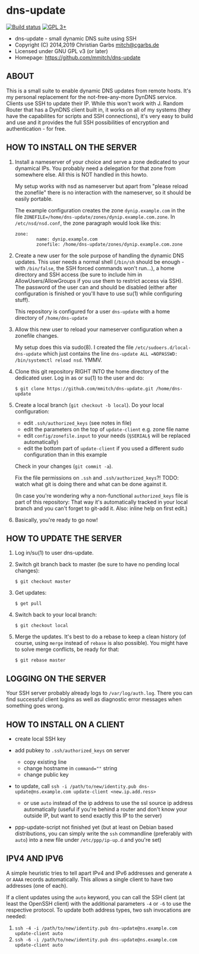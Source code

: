 dns-update
==========

[![Build status](https://github.com/mmitch/dns-update/workflows/Tests/badge.svg)](https://github.com/mmitch/dns-update/actions?query=workflow%3ATests)
[![GPL 3+](https://img.shields.io/badge/license-GPL%203%2B-blue.svg)](http://www.gnu.org/licenses/gpl-3.0-standalone.html)

* dns-update - small dynamic DNS suite using SSH
* Copyright (C) 2014,2019  Christian Garbs <mitch@cgarbs.de>
* Licensed under GNU GPL v3 (or later)
* Homepage: https://github.com/mmitch/dns-update

ABOUT
-----

This is a small suite to enable dynamic DNS updates from remote hosts.
It's my personal replacement for the not-free-any-more DynDNS service.
Clients use SSH to update their IP.  While this won't work with
J. Random Router that has a DynDNS client built in, it works on all of
my systems (they have the capabilites for scripts and SSH
connections), it's very easy to build and use and it provides the full
SSH possibilities of encryption and authentication - for free.


HOW TO INSTALL ON THE SERVER
----------------------------

1. Install a nameserver of your choice and serve a zone dedicated to
   your dynamical IPs.  You probably need a delegation for that zone
   from somewhere else.  All this is NOT handled in this howto.

   My setup works with nsd as nameserver but apart from "please reload
   the zonefile" there is no interaction with the nameserver, so it
   should be easily portable.

   The example configuration creates the zone `dynip.example.com` in
   the file `ZONEFILE=/home/dns-update/zones/dynip.example.com.zone`.
   In `/etc/nsd/nsd.conf`, the zone paragraph would look like this:

   ```
   zone:
           name: dynip.example.com
           zonefile: /home/dns-update/zones/dynip.example.com.zone
   ```


2. Create a new user for the sole purpose of handling the dynamic DNS
   updates.  This user needs a normal shell (`/bin/sh` should be
   enough - with `/bin/false`, the SSH forced commands won't run…), a
   home directory and SSH access (be sure to include him in
   AllowUsers/AllowGroups if you use them to restrict access via SSH).
   The password of the user can and should be disabled (either after
   configuration is finished or you'll have to use su(1) while
   configuring stuff).

   This repository is configured for a user `dns-update` with a home
   directory of `/home/dns-update`


3. Allow this new user to reload your nameserver configuration when a
   zonefile changes.
   
   My setup does this via sudo(8).  I created the file
   `/etc/sudoers.d/local-dns-update` which just contains the line
   `dns-update ALL =NOPASSWD: /bin/systemctl reload nsd`.  YMMV.


4. Clone this git repository RIGHT INTO the home directory of the
   dedicated user.  Log in as or su(1) to the user and do:

   ```
   $ git clone https://github.com/mmitch/dns-update.git /home/dns-update
   ```


5. Create a local branch (`git checkout -b local`).  Do your local
   configuration:

   * edit `.ssh/authorized_keys` (see notes in file)
   * edit the parameters on the top of `update-client` e.g. zone file
     name
   * edit `config/zonefile.input` to your needs (`§SERIAL§` will be
     replaced automatically)
   * edit the bottom part of `update-client` if you used a different
     sudo configuration than in this example

   Check in your changes (`git commit -a`).

   Fix the file permissions on `.ssh` and `.ssh/authorized_keys`?!
   TODO: watch what git is doing there and what can be done against it.
   
   (In case you're wondering why a non-functional `authorized_keys`
    file is part of this repository: That way it's automatically
    tracked in your local branch and you can't forget to git-add it.
    Also: inline help on first edit.)

6. Basically, you're ready to go now!



HOW TO UPDATE THE SERVER
------------------------


1. Log in/su(1) to user dns-update.

2. Switch git branch back to master (be sure to have no pending local
   changes):

   ```
   $ git checkout master
   ```

3. Get updates:

   ```
   $ get pull
   ```

4. Switch back to your local branch:

   ```
   $ git checkout local
   ```

5. Merge the updates.  It's best to do a rebase to keep a clean
   history (of course, using `merge` instead of `rebase` is also
   possible).  You might have to solve merge conflicts, be ready for
   that:
   
   ```
   $ git rebase master
   ```



LOGGING ON THE SERVER
---------------------

Your SSH server probably already logs to `/var/log/auth.log`.  There
you can find successful client logins as well as diagnostic error
messages when something goes wrong.



HOW TO INSTALL ON A CLIENT
--------------------------

- create local SSH key
- add pubkey to `.ssh/authorized_keys` on server
  - copy existing line
  - change hostname in `command=""` string
  - change public key
- to update, call `ssh -i /path/to/new/identity.pub dns-update@ns.example.com update-client <new.ip.add.ress>`
  - or use `auto` instead of the ip address to use the ssl source ip
    address automatically (useful if you're behind a router and don't
    know your outside IP, but want to send exactly this IP to the
    server)

- ppp-update-script not finished yet (but at least on Debian based
  distributions, you can simply write the `ssh` commandline
  (preferably with `auto`) into a new file under `/etc/ppp/ip-up.d`
  and you're set)



IPV4 AND IPV6
-------------

A simple heuristic tries to tell apart IPv4 and IPv6 addresses and
generate `A` or `AAAA` records automatically.  This allows a single
client to have two addresses (one of each).

If a client updates using the `auto` keyword, you can call the SSH
client (at least the OpenSSH client) with the additional parameters
`-4` or `-6` to use the respective protocol.  To update both address
types, two ssh invocations are needed:

1. `ssh -4 -i /path/to/new/identity.pub dns-update@ns.example.com update-client auto`
2. `ssh -6 -i /path/to/new/identity.pub dns-update@ns.example.com update-client auto`
